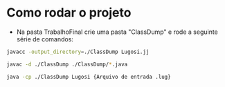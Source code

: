 # Como rodar o projeto
- Na pasta TrabalhoFinal crie uma pasta "ClassDump" e rode a seguinte série de comandos:
```bash
javacc -output_directory=./ClassDump Lugosi.jj
```
```bash
javac -d ./ClassDump ./ClassDump/*.java 
```
```bash
java -cp ./ClassDump Lugosi {Arquivo de entrada .lug}
```